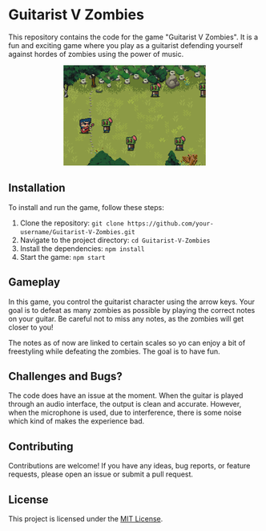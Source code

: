 # Guitarist V Zombies

This repository contains the code for the game "Guitarist V Zombies". It is a fun and exciting game where you play as a guitarist defending yourself against hordes of zombies using the power of music.

<div align=center>
<img height="200" src="assets/canvas.png" alt="Screenshot">
</div>

## Installation

To install and run the game, follow these steps:

1. Clone the repository: `git clone https://github.com/your-username/Guitarist-V-Zombies.git`
2. Navigate to the project directory: `cd Guitarist-V-Zombies`
3. Install the dependencies: `npm install`
4. Start the game: `npm start`

## Gameplay

In this game, you control the guitarist character using the arrow keys. Your goal is to defeat as many zombies as possible by playing the correct notes on your guitar. Be careful not to miss any notes, as the zombies will get closer to you!

The notes as of now are linked to certain scales so yo can enjoy a bit of freestyling while defeating the zombies. The goal is to have fun.

## Challenges and Bugs?
The code does have an issue at the moment. When the guitar is played through an audio interface, the output is clean and accurate. However, when the microphone is used, due to interference, there is some noise which kind of makes the experience bad. 

## Contributing

Contributions are welcome! If you have any ideas, bug reports, or feature requests, please open an issue or submit a pull request.

## License

This project is licensed under the [MIT License](LICENSE).
